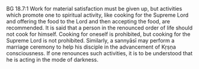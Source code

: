 BG 18.7:1	Work for material satisfaction must be given up, but activities which promote one to spiritual activity, like cooking for the Supreme Lord and offering the food to the Lord and then accepting the food, are recommended. It is said that a person in the renounced order of life should not cook for himself. Cooking for oneself is prohibited, but cooking for the Supreme Lord is not prohibited. Similarly, a sannyāsī may perform a marriage ceremony to help his disciple in the advancement of Kṛṣṇa consciousness. If one renounces such activities, it is to be understood that he is acting in the mode of darkness.